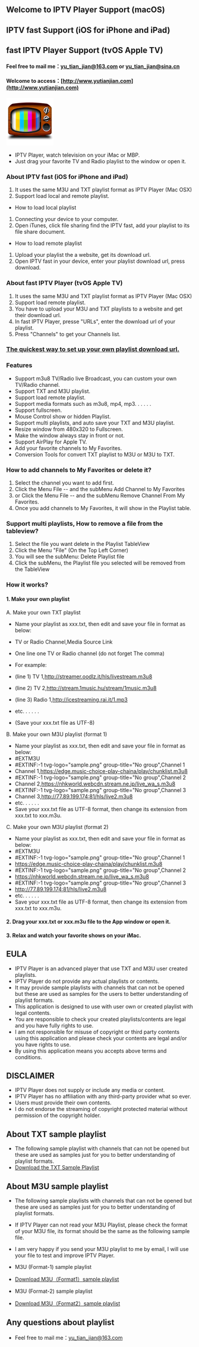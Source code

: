 ## Welcome to IPTV Player Support (macOS)

## IPTV fast Support (iOS for iPhone and iPad)

## fast IPTV Player Support (tvOS Apple TV)

#### Feel free to mail me：yu_tian_jian@163.com    or    yu_tian_jian@sina.cn

#### Welcome to access：[http://www.yutianjian.com](http://www.yutianjian.com)

![Icon](icon_128.png)

- IPTV Player, watch television on your iMac or MBP.
- Just drag your favorite TV and Radio playlist to the window or open it.

### About IPTV fast (iOS for iPhone and iPad)

1. It uses the same M3U and TXT playlist format as IPTV Player (Mac OSX)
2. Support load local and remote playlist.

- How to load local playlist 

1. Connecting your device to your computer.
2. Open iTunes, click file sharing find the IPTV fast, add your playlist to its file share document.

- How to load remote playlist

1. Upload your playlist the a website, get its download url.
2. Open IPTV fast in your device, enter your playlist download url, press download. 


### About fast IPTV Player (tvOS Apple TV)

1. It uses the same M3U and TXT playlist format as IPTV Player (Mac OSX)
2. Support load remote playlist.
3. You have to upload your M3U and TXT playlists to a website and get their download url.
4. In fast IPTV Player, presse "URLs", enter the download url of your playlist.
5. Press "Channels" to get your Channels list.

### [The quickest way to set up your own playlist download url.](https://xia-lina.github.io/playlistURLEn/)

### Features

- Support m3u8 TV/Radio live Broadcast, you can custom your own TV/Radio channel.
- Support TXT and M3U playlist.
- Support load remote playlist.
- Support  media formats such as m3u8, mp4, mp3. . . . . .
- Support fullscreen.
- Mouse Control show or hidden Playlist.
- Support multi playlists, and auto save your TXT and M3U playlist.
- Resize window from 480x320 to Fullscreen.
- Make the window always stay in front or not.
- Support AirPlay for Apple TV.
- Add your favorite channels to My Favorites.
- Conversion Tools for convert TXT playlist to M3U or M3U to TXT.

### How to add channels to My Favorites or delete it?

1. Select the channel you want to add first.
2. Click the Menu File -- and the subMenu Add Channel to My Favorites
3. or Click the Menu File -- and the subMenu Remove Channel From My Favorites.
4. Once you add channels to My Favorites, it will show in the Playlist table.

### Support multi playlists, How to remove a file from the tableview?

1. Select the file you want delete in the Playlist TableView
2. Click the Menu "File" (On the Top Left Corner)
3. You will see the subMenu: Delete Playlist file
4. Click the subMenu, the Playlist file you selected will be  removed from the TableView

### How it works?

#### 1. Make your own playlist

 A. Make your own TXT playlist

- Name your playlist as xxx.txt, then edit and save your file in format as below:
 
- TV or Radio Channel,Media Source Link
- One line one TV or Radio channel (do not forget The comma)
- For example:
- (line 1) TV 1,http://streamer.oodlz.it/hls/livestream.m3u8
- (line 2) TV 2,http://stream.1music.hu/stream/1music.m3u8
- (line 3) Radio 1,http://icestreaming.rai.it/1.mp3
- etc. . . . . .
- (Save your xxx.txt file as UTF-8) 

 B. Make your own M3U playlist (format 1)

- Name your playlist as xxx.txt, then edit and save your file in format as below:
- #EXTM3U
- #EXTINF:-1 tvg-logo="sample.png" group-title="No group",Channel 1
- Channel 1,https://edge.music-choice-play-chaina/play/chunklist.m3u8
- #EXTINF:-1 tvg-logo="sample.png" group-title="No group",Channel 2
- Channel 2,https://nhkworld.webcdn.stream.ne.jp/live_wa_s.m3u8
- #EXTINF:-1 tvg-logo="sample.png" group-title="No group",Channel 3
- Channel 3,http://77.89.199.174:81/hls/live2.m3u8
- etc. . . . . .
- Save your xxx.txt file as UTF-8 format, then change its extension from xxx.txt to xxx.m3u.

 C. Make your own M3U playlist (format 2)

- Name your playlist as xxx.txt, then edit and save your file in format as below:
- #EXTM3U
- #EXTINF:-1 tvg-logo="sample.png" group-title="No group",Channel 1
- https://edge.music-choice-play-chaina/play/chunklist.m3u8
- #EXTINF:-1 tvg-logo="sample.png" group-title="No group",Channel 2
- https://nhkworld.webcdn.stream.ne.jp/live_wa_s.m3u8
- #EXTINF:-1 tvg-logo="sample.png" group-title="No group",Channel 3
- http://77.89.199.174:81/hls/live2.m3u8
- etc. . . . . .
- Save your xxx.txt file as UTF-8 format, then change its extension from xxx.txt to xxx.m3u.

#### 2. Drag your xxx.txt or xxx.m3u file to the App window or open it.

#### 3. Relax and watch your favorite shows on your iMac.

## EULA

- IPTV Player is an advanced player that use TXT and M3U user created playlists.
- IPTV Player do not provide any actual playlists or contents.
- It may provide sample playlists with channels that can not be opened but these are used as samples for the users to better understanding of playlist formats.
- This application is designed to use with user own or created playlist with legal contents.
- You are responsible to check your created playlists/contents are legal and you have fully rights to use.
- I am not responsible for misuse of copyright or third party contents using this application and please check your contents are legal and/or you have rights to use.
- By using this application means you accepts above terms and conditions.

## DISCLAIMER 

- IPTV Player does not supply or include any media or content. 
- IPTV Player has no affiliation with any third-party provider what so ever.
- Users must provide their own contents.
- I do not endorse the streaming of copyright protected material without permission of the copyright holder.

## About TXT sample playlist

- The following sample playlist with channels that can not be opened but these are used as samples just for you to better understanding of playlist formats. 
- [Download the TXT Sample Playlist](https://TVPlayerSupport.github.io/Playlist/Playlist-Sample-En.txt.zip) 

## About M3U sample playlist

- The following sample playlists with channels that can not be opened but these are used as samples just for you to better understanding of playlist formats.
- If IPTV Player can not read your M3U Playlist, please check the format of your M3U file, its format should be the same as the following sample file. 
- I am very happy if you send your M3U playlist to me by email, I will use your file to test and improve IPTV Player. 

- M3U (Format-1) sample playlist
- [Download M3U（Format1）sample playlist](https://TVPlayerSupport.github.io/Playlist/M3U-Sample-1.m3u.zip)

- M3U (Format-2) sample playlist
- [Download M3U（Format2）sample playlist](https://TVPlayerSupport.github.io/Playlist/M3U-Sample-2.m3u.zip)

## Any questions about playlist
- Feel free to mail me：yu_tian_jian@163.com





